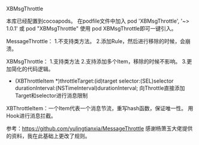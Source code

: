 XBMsgThrottle

本库已经配置到cocoapods。 在podfile文件中加入 pod 'XBMsgThrottle', '~> 1.0.1' 或 pod "XBMsgThrottle" 使用 pod XBMsgThrottle即可一键引入。

MessageThrottle：
1.不支持类方法。
2.添加Rule，然后进行移除的时候，会崩溃。

XBMsgThrottle：
1.支持类方法
2.支持添加多个Item，移除的时候不影响。
3.更加简化的代码逻辑。



+ (XBThrottleItem *)throttleTarget:(id)target selector:(SEL)selector durationInterval:(NSTimeInterval)durationInterval;
向Throttle直接添加Target和selector进行消息限制

XBThrottleItem：一个Item代表一个消息节流，重写hash函数，保证唯一性。
用Hook进行消息拦截。


参考：https://github.com/yulingtianxia/MessageThrottle
感谢杨萧玉大佬提供的资料，我在此基础上更改了规则。
